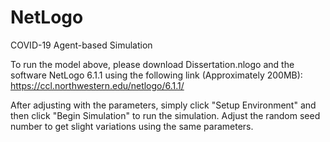 # NetLogo
COVID-19 Agent-based Simulation


To run the model above, please download Dissertation.nlogo and the software NetLogo 6.1.1 using the following link (Approximately 200MB):
https://ccl.northwestern.edu/netlogo/6.1.1/

After adjusting with the parameters, simply click "Setup Environment" and then click "Begin Simulation" to run the simulation.
Adjust the random seed number to get slight variations using the same parameters.
